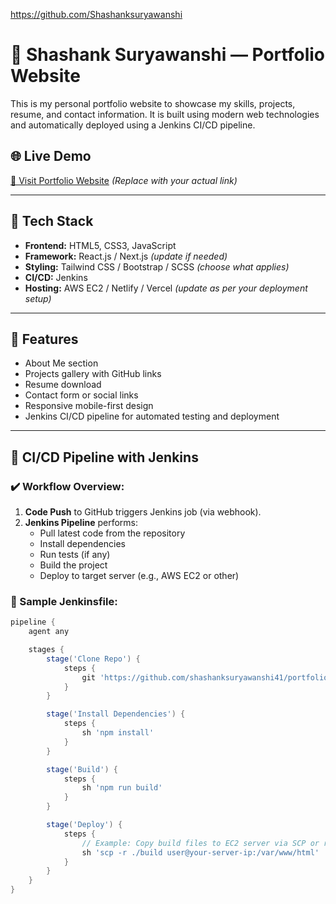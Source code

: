 https://github.com/Shashanksuryawanshi


# 💼 Shashank Suryawanshi — Portfolio Website

This is my personal portfolio website to showcase my skills, projects, resume, and contact information. It is built using modern web technologies and automatically deployed using a Jenkins CI/CD pipeline.

## 🌐 Live Demo

[🔗 Visit Portfolio Website](http://localhost:3030/) *(Replace with your actual link)*

---

## 🚀 Tech Stack

- **Frontend:** HTML5, CSS3, JavaScript
- **Framework:** React.js / Next.js *(update if needed)*
- **Styling:** Tailwind CSS / Bootstrap / SCSS *(choose what applies)*
- **CI/CD:** Jenkins
- **Hosting:** AWS EC2 / Netlify / Vercel *(update as per your deployment setup)*

---

## 🧰 Features

- About Me section
- Projects gallery with GitHub links
- Resume download
- Contact form or social links
- Responsive mobile-first design
- Jenkins CI/CD pipeline for automated testing and deployment

---

## 🔁 CI/CD Pipeline with Jenkins

### ✔️ Workflow Overview:

1. **Code Push** to GitHub triggers Jenkins job (via webhook).
2. **Jenkins Pipeline** performs:
   - Pull latest code from the repository
   - Install dependencies
   - Run tests (if any)
   - Build the project
   - Deploy to target server (e.g., AWS EC2 or other)

### 🧪 Sample Jenkinsfile:

```groovy
pipeline {
    agent any

    stages {
        stage('Clone Repo') {
            steps {
                git 'https://github.com/shashanksuryawanshi41/portfolio.git'
            }
        }

        stage('Install Dependencies') {
            steps {
                sh 'npm install'
            }
        }

        stage('Build') {
            steps {
                sh 'npm run build'
            }
        }

        stage('Deploy') {
            steps {
                // Example: Copy build files to EC2 server via SCP or rsync
                sh 'scp -r ./build user@your-server-ip:/var/www/html'
            }
        }
    }
}
